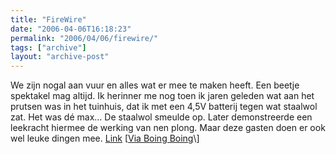 ```yaml
---
title: "FireWire"
date: "2006-04-06T16:18:23"
permalink: "2006/04/06/firewire/"
tags: ["archive"]
layout: "archive-post"
---
```

We zijn nogal aan vuur en alles wat er mee te maken heeft. Een beetje spektakel mag altijd. Ik herinner me nog toen ik jaren geleden wat aan het prutsen was in het tuinhuis, dat ik met een 4,5V batterij tegen wat staalwol zat. Het was dé max… De staalwol smeulde op. Later demonstreerde een leekracht hiermee de werking van nen plong. Maar deze gasten doen er ook wel leuke dingen mee. [Link](http://poststuff2.entensity.net/040306/media.php?media=firewire.wmv "http://poststuff2.entensity.net/040306/media.php?media=firewire.wmv") \[[Via Boing Boing](http://www.boingboing.net/2006/04/05/pyrotechnic_fun_with.html "http://www.boingboing.net/2006/04/05/pyrotechnic_fun_with.html")\]
